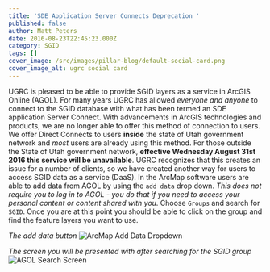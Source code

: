```yaml
---
title: 'SDE Application Server Connects Deprecation '
published: false
author: Matt Peters
date: 2016-08-23T22:45:23.000Z
category: SGID
tags: []
cover_image: /src/images/pillar-blog/default-social-card.png
cover_image_alt: ugrc social card
---
```


UGRC is pleased to be able to provide SGID layers as a service in ArcGIS Online (AGOL). For many years UGRC has allowed _everyone and anyone_ to connect to the SGID database with what has been termed an SDE application Server Connect. With advancements in ArcGIS technologies and products, we are no longer able to offer this method of connection to users. We offer Direct Connects to users **inside** the state of Utah government network and _most_ users are already using this method. For those outside the State of Utah government network, **effective Wednesday August 31st 2016 this service will be unavailable**. UGRC recognizes that this creates an issue for a number of clients, so we have created another way for users to access SGID data as a service (DaaS). In the ArcMap software users are able to add data from AGOL by using the `add data` drop down. _This does not require you to log in to AGOL - you do that if you need to access your personal content or content shared with you_. Choose `Groups` and search for `SGID`. Once you are at this point you should be able to click on the group and find the feature layers you want to use.

_The add data button_
![ArcMap Add Data Dropdown](/images/404.png)

_The screen you will be presented with after searching for the SGID group_
![AGOL Search Screen](/images/404.png)
